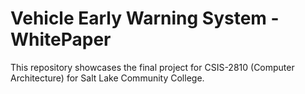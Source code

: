 # Vehicle Early Warning System - WhitePaper
This repository showcases the final project for CSIS-2810 (Computer Architecture) for Salt Lake Community College. 
